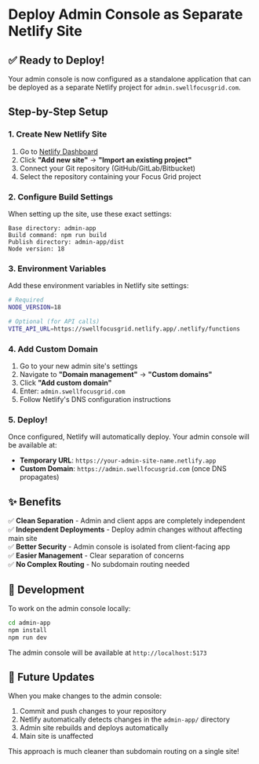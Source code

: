 # Deploy Admin Console as Separate Netlify Site

## ✅ Ready to Deploy!

Your admin console is now configured as a standalone application that can be deployed as a separate Netlify project for `admin.swellfocusgrid.com`.

## Step-by-Step Setup

### 1. Create New Netlify Site
1. Go to [Netlify Dashboard](https://app.netlify.com/)
2. Click **"Add new site"** → **"Import an existing project"**
3. Connect your Git repository (GitHub/GitLab/Bitbucket)
4. Select the repository containing your Focus Grid project

### 2. Configure Build Settings
When setting up the site, use these exact settings:

```
Base directory: admin-app
Build command: npm run build  
Publish directory: admin-app/dist
Node version: 18
```

### 3. Environment Variables
Add these environment variables in Netlify site settings:

```bash
# Required
NODE_VERSION=18

# Optional (for API calls)
VITE_API_URL=https://swellfocusgrid.netlify.app/.netlify/functions
```

### 4. Add Custom Domain
1. Go to your new admin site's settings
2. Navigate to **"Domain management"** → **"Custom domains"** 
3. Click **"Add custom domain"**
4. Enter: `admin.swellfocusgrid.com`
5. Follow Netlify's DNS configuration instructions

### 5. Deploy!
Once configured, Netlify will automatically deploy. Your admin console will be available at:
- **Temporary URL**: `https://your-admin-site-name.netlify.app`
- **Custom Domain**: `https://admin.swellfocusgrid.com` (once DNS propagates)

## ✨ Benefits

✅ **Clean Separation** - Admin and client apps are completely independent  
✅ **Independent Deployments** - Deploy admin changes without affecting main site  
✅ **Better Security** - Admin console is isolated from client-facing app  
✅ **Easier Management** - Clear separation of concerns  
✅ **No Complex Routing** - No subdomain routing needed  

## 🔧 Development

To work on the admin console locally:
```bash
cd admin-app
npm install  
npm run dev
```

The admin console will be available at `http://localhost:5173`

## 🚀 Future Updates

When you make changes to the admin console:
1. Commit and push changes to your repository
2. Netlify automatically detects changes in the `admin-app/` directory  
3. Admin site rebuilds and deploys automatically
4. Main site is unaffected

This approach is much cleaner than subdomain routing on a single site!
